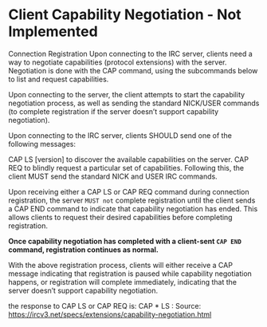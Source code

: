 # Client Capability Negotiation - Not Implemented
Connection Registration
Upon connecting to the IRC server, clients need a way to negotiate capabilities (protocol extensions) with the server. Negotiation is done with the CAP command, using the subcommands below to list and request capabilities.

Upon connecting to the server, the client attempts to start the capability negotiation process, as well as sending the standard NICK/USER commands (to complete registration if the server doesn’t support capability negotiation).

Upon connecting to the IRC server, clients SHOULD send one of the following messages:

CAP LS [version] to discover the available capabilities on the server.
CAP REQ to blindly request a particular set of capabilities.
Following this, the client MUST send the standard NICK and USER IRC commands.

Upon receiving either a CAP LS or CAP REQ command during connection registration, the server `MUST not` complete registration until the client sends a CAP END command to indicate that capability negotiation has ended. This allows clients to request their desired capabilities before completing registration.

**Once capability negotiation has completed with a client-sent `CAP END` command, registration continues as normal.**

With the above registration process, clients will either receive a CAP message indicating that registration is paused while capability negotiation happens, or registration will complete immediately, indicating that the server doesn’t support capability negotiation.

the response to CAP LS or CAP REQ is: CAP * LS :
Source: https://ircv3.net/specs/extensions/capability-negotiation.html